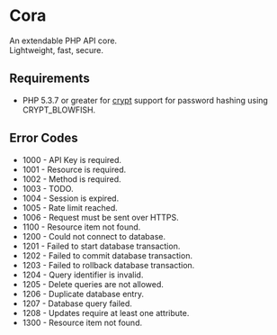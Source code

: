 <h1>Cora</h1>
An extendable PHP API core.<br/>
Lightweight, fast, secure.

<h2>Requirements</h2>
<ul>
  <li>PHP 5.3.7 or greater for <a href="http://php.net/manual/en/function.crypt.php" target="_blank">crypt</a> support for password hashing using CRYPT_BLOWFISH.</li>
</ul>

<h2>Error Codes</h2>
<ul>
  <li>1000 - API Key is required.</li>
  <li>1001 - Resource is required.</li>
  <li>1002 - Method is required.</li>
  <li>1003 - TODO.</li>
  <li>1004 - Session is expired.</li>
  <li>1005 - Rate limit reached.</li>
  <li>1006 - Request must be sent over HTTPS.</li>
  <li>1100 - Resource item not found.</li>
  <li>1200 - Could not connect to database.</li>
  <li>1201 - Failed to start database transaction.</li>
  <li>1202 - Failed to commit database transaction.</li>
  <li>1203 - Failed to rollback database transaction.</li>
  <li>1204 - Query identifier is invalid.</li>
  <li>1205 - Delete queries are not allowed.</li>
  <li>1206 - Duplicate database entry.</li>
  <li>1207 - Database query failed.</li>
  <li>1208 - Updates require at least one attribute.</li>
  <li>1300 - Resource item not found.</li>
</ul>